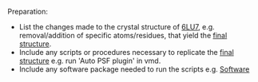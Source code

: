 Preparation:
- List the changes made to the crystal structure of [6LU7](Initial/6lu7.rcsb.pdb), e.g. removal/addition of specific atoms/residues, that yield the [final structure](Final.6lu7.autopsf.pdb).
- Include any scripts or procedures necessary to replicate the [final structure](Final.6lu7.autopsf.pdb) e.g. run 'Auto PSF plugin' in vmd.
- Include any software package needed to run the scripts e.g. [Software](Software.md)
